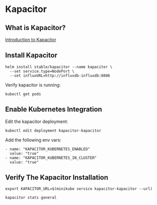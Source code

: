 # Kapacitor

## What is Kapacitor?

[Introduction to Kapacitor](https://docs.influxdata.com/kapacitor/v1.2)

## Install Kapacitor

```
helm install stable/kapacitor --name kapacitor \
  --set service.type=NodePort \
  --set influxURL=http://influxdb-influxdb:8086
```

Verify kapacitor is running:

```
kubectl get pods
```

## Enable Kubernetes Integration

Edit the kapacitor deployment:

```
kubectl edit deployment kapacitor-kapacitor
```

Add the following env vars:

```
- name: "KAPACITOR_KUBERNETES_ENABLED"
  value: "true"
- name: "KAPACITOR_KUBERNETES_IN_CLUSTER"
  value: "true"
```

## Verify The Kapacitor Installation

```
export KAPACITOR_URL=$(minikube service kapacitor-kapacitor --url)
```

```
kapacitor stats general
```
